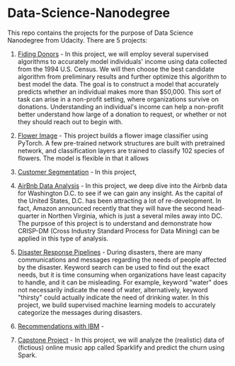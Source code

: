 # Data-Science-Nanodegree

This repo contains the projects for the purpose of Data Science Nanodegree from Udacity. There are 5 projects:

1. [Fiding Donors](https://github.com/yukiteb/Data-Science-Nanodegree/tree/master/Finding%20Donors) - In this project, we will employ several supervised algorithms to accurately model individuals' income using data collected from the 1994 U.S. Census. We will then choose the best candidate algorithm from preliminary results and further optimize this algorithm to best model the data. The goal is to construct a model that accurately predicts whether an individual makes more than $50,000. This sort of task can arise in a non-profit setting, where organizations survive on donations. Understanding an individual's income can help a non-profit better understand how large of a donation to request, or whether or not they should reach out to begin with.

2. [Flower Image](https://github.com/yukiteb/Data-Science-Nanodegree/tree/master/Flower%20Image%20Classifier) - This project builds a flower image classifier using PyTorch. A few pre-trained network structures are built with pretrained network, and classification layers are trained to classify 102 species of flowers. The model is flexible in that it allows 

3. [Customer Segmentation](https://github.com/yukiteb/Data-Science-Nanodegree/tree/master/Customer%20Segmentation) - In this project, 

4. [AirBnb Data Analysis](https://github.com/yukiteb/Data-Science-Nanodegree/tree/master/AirBnB%20Data%20Analysis) - In this project, we deep dive into the Airbnb data for Washington D.C. to see if we can gain any insight. As the capital of the United States, D.C. has been attracting a lot of re-development. In fact, Amazon announced recently that they will have the second head-quarter in Northen Virginia, which is just a several miles away into DC. The purpsoe of this project is to understand and demonstrate how CRISP-DM (Cross Industry Standard Process for Data Mining) can be applied in this type of analysis.

5. [Disaster Response Pipelines](https://github.com/yukiteb/Data-Science-Nanodegree/tree/master/Disaster%20Response%20Pipeline) - During disasters, there are many communications and messages regarding the needs of people affected by the disaster. Keyword search can be used to find out the exact needs, but it is time consuming when organizations have least capacity to handle, and it can be misleading. For example, keyword "water" does not necessarily indicate the need of water, alternatively, keyword "thirsty" could actually indicate the need of drinking water. In this project, we build supervised machine learning models to accurately categorize the messages during disasters.

6. [Recommendations with IBM](https://github.com/yukiteb/Data-Science-Nanodegree/tree/master/Recommendation%20with%20IBM
) - 

7. [Capstone Project](https://github.com/yukiteb/Data-Science-Nanodegree/tree/master/Capstone%20Project) - In this project, we will analyze the (realistic) data of (fictious) online music app called Sparklify and predict the churn using Spark.
